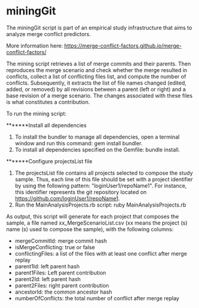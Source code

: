 # miningGit

The miningGit script is part of an empirical study infrastructure that aims to analyze merge conflict predictors.

More information here: https://merge-conflict-factors.github.io/merge-conflict-factors/

The mining script retrieves a list of merge commits and their parents. Then reproduces the merge scenario and check whether the merge resulted in conflicts, collect a list of conflicting files list, and compute the number of conflicts. Subsequently, it extracts the list of file names changed
(edited, added, or removed) by all revisions between a parent (left or right) and a base revision of a merge scenario. The changes associated with these files is what constitutes a contribution. 

To run the mining script:

*******Install all dependencies
1) To install the bundler to manage all dependencies, open a terminal window and run this command: gem install bundler.
2) To install all dependencies specified on the Gemfile: bundle install.

*******Configure projectsList file

1) The projectsList file contains all projects selected to compose the study sample. Thus, each line of this file should be set with a project identifier by using the following pattern:  "loginUser1/repoName1". For instance, this identifier represents the git repository located on https://github.com/loginUser1/repoName1.
2) Run the MainAnalysisProjects.rb script: ruby MainAnalysisProjects.rb

As output, this script will generate for each project that composes the sample, a file named  xx_MergeScenarioList.csv (xx means the project (s) name (s) used to compose the sample), with the following columns: 

- mergeCommitId: merge commit hash
- isMergeConflicting: true or false
- conflictingFiles: a list of the files with at least one conflict after merge replay
- parent1Id: left parent hash
- parent1Files: Left parent contribution
- parent2Id: left parent hash
- parent2Files: right parent contribution
- ancestorId: the common ancestor hash
- numberOfConflicts: the total number of conflict after merge replay
